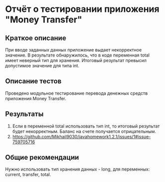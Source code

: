 # Отчёт о тестировании приложения "Money Transfer"

## Краткое описание

При вводе заданных данных приложение выдает некорректное значение. В результате обнаружилось, что в коде переменная total имеет неверный тип для хранения. Итоговый результат превысил допустимое значение для типа int.

## Описание тестов

Проведено модульное тестирование перевода денежных средств приложения Money Transfer.

## Результаты

1. Если в переменной total использовать тип int, то итоговый результат будет некорректным. Баланс на счете получается отрицательным.
2. https://github.com/Mikhail9030/javahomework1.2.1/issues/1#issue-759705716

## Общие рекомендации

Нужно использовать тип хранения данных - long, для переменных: current, transfer, total.